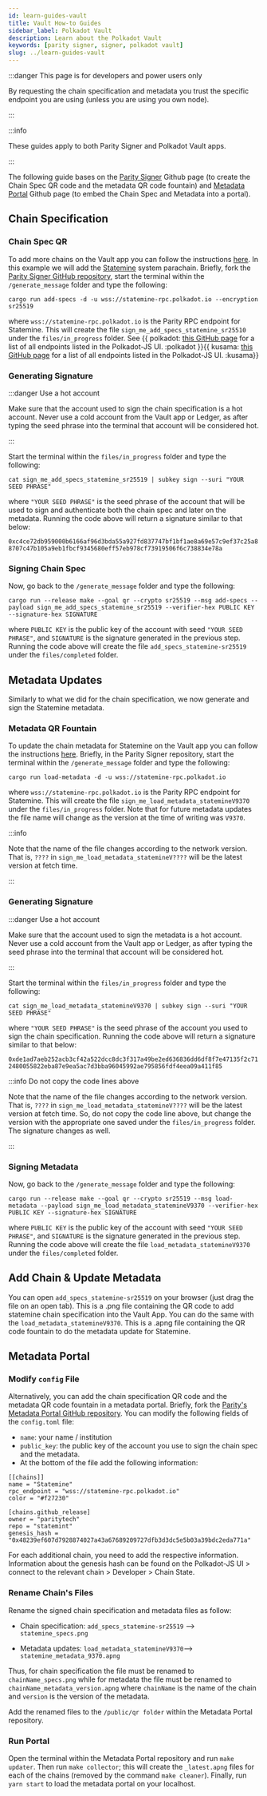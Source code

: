 ```yaml
---
id: learn-guides-vault
title: Vault How-to Guides
sidebar_label: Polkadot Vault
description: Learn about the Polkadot Vault
keywords: [parity signer, signer, polkadot vault]
slug: ../learn-guides-vault
---
```


:::danger This page is for developers and power users only

By requesting the chain specification and metadata you trust the specific endpoint you are using
(unless you are using you own node).

:::

:::info

These guides apply to both Parity Signer and Polkadot Vault apps.

:::

The following guide bases on the [Parity Signer](https://github.com/paritytech/parity-signer) Github
page (to create the Chain Spec QR code and the metadata QR code fountain) and
[Metadata Portal](https://github.com/paritytech/metadata-portal) Github page (to embed the Chain
Spec and Metadata into a portal).

## Chain Specification

### Chain Spec QR

To add more chains on the Vault app you can follow the instructions
[here](https://paritytech.github.io/parity-signer/tutorials/Add-New-Network.html#add-network-specs).
In this example we will add the [Statemine](../learn/learn-assets.md) system parachain. Briefly,
fork the [Parity Signer GitHub repository](https://github.com/paritytech/parity-signer), start the
terminal within the `/generate_message` folder and type the following:

`cargo run add-specs -d -u wss://statemine-rpc.polkadot.io --encryption sr25519`

where `wss://statemine-rpc.polkadot.io` is the Parity RPC endpoint for Statemine. This will create
the file `sign_me_add_specs_statemine_sr25510` under the `files/in_progress` folder. See
{{ polkadot: [this GitHub page](https://github.com/polkadot-js/apps/blob/089fd77b14169749e35e073a93f7e7276963009c/packages/apps-config/src/endpoints/productionRelayPolkadot.ts) for a list of all endpoints listed in the Polkadot-JS UI. :polkadot }}{{ kusama: [this GitHub page](https://github.com/polkadot-js/apps/blob/089fd77b14169749e35e073a93f7e7276963009c/packages/apps-config/src/endpoints/productionRelayKusama.ts) for a list of all endpoints listed in the Polkadot-JS UI. :kusama}}

### Generating Signature

:::danger Use a hot account

Make sure that the account used to sign the chain specification is a hot account. Never use a cold
account from the Vault app or Ledger, as after typing the seed phrase into the terminal that account
will be considered hot.

:::

Start the terminal within the `files/in_progress` folder and type the following:

`cat sign_me_add_specs_statemine_sr25519 | subkey sign --suri "YOUR SEED PHRASE"`

where `"YOUR SEED PHRASE"` is the seed phrase of the account that will be used to sign and
authenticate both the chain spec and later on the metadata. Running the code above will return a
signature similar to that below:

`0xc4ce72db959000b6166af96d3bda55a927fd837747bf1bf1ae8a69e57c9ef37c25a88707c47b105a9eb1fbcf9345680eff57eb978cf73919506f6c738834e78a`

### Signing Chain Spec

Now, go back to the `/generate_message` folder and type the following:

`cargo run --release make --goal qr --crypto sr25519 --msg add-specs --payload sign_me_add_specs_statemine_sr25519 --verifier-hex PUBLIC KEY --signature-hex SIGNATURE`

where `PUBLIC KEY` is the public key of the account with seed `"YOUR SEED PHRASE"`, and `SIGNATURE`
is the signature generated in the previous step. Running the code above will create the file
`add_specs_statemine-sr25519` under the `files/completed` folder.

## Metadata Updates

Similarly to what we did for the chain specification, we now generate and sign the Statemine
metadata.

### Metadata QR Fountain

To update the chain metadata for Statemine on the Vault app you can follow the instructions
[here](https://paritytech.github.io/parity-signer/tutorials/Add-New-Network.html#add-network-metadata).
Briefly, in the Parity Signer repository, start the terminal within the `/generate_message` folder
and type the following:

`cargo run load-metadata -d -u wss://statemine-rpc.polkadot.io`

where `wss://statemine-rpc.polkadot.io` is the Parity RPC endpoint for Statemine. This will create
the file `sign_me_load_metadata_statemineV9370` under the `files/in_progress` folder. Note that for
future metadata updates the file name will change as the version at the time of writing was `V9370`.

:::info

Note that the name of the file changes according to the network version. That is, `????` in
`sign_me_load_metadata_statemineV????` will be the latest version at fetch time.

:::

### Generating Signature

:::danger Use a hot account

Make sure that the account used to sign the metadata is a hot account. Never use a cold account from
the Vault app or Ledger, as after typing the seed phrase into the terminal that account will be
considered hot.

:::

Start the terminal within the `files/in_progress` folder and type the following:

`cat sign_me_load_metadata_statemineV9370 | subkey sign --suri "YOUR SEED PHRASE"`

where `"YOUR SEED PHRASE"` is the seed phrase of the account you used to sign the chain
specification. Running the code above will return a signature similar to that below:

`0xde1ad7aeb252acb3cf42a522dcc8dc3f317a49be2ed636836dd6df8f7e47135f2c712480055822eba87e9ea5ac7d3bba96045992ae795856fdf4eea09a411f85`

:::info Do not copy the code lines above

Note that the name of the file changes according to the network version. That is, `????` in
`sign_me_load_metadata_statemineV????` will be the latest version at fetch time. So, do not copy the
code line above, but change the version with the appropriate one saved under the `files/in_progress`
folder. The signature changes as well.

:::

### Signing Metadata

Now, go back to the `/generate_message` folder and type the following:

`cargo run --release make --goal qr --crypto sr25519 --msg load-metadata --payload sign_me_load_metadata_statemineV9370 --verifier-hex PUBLIC KEY --signature-hex SIGNATURE`

where `PUBLIC KEY` is the public key of the account with seed `"YOUR SEED PHRASE"`, and `SIGNATURE`
is the signature generated in the previous step. Running the code above will create the file
`load_metadata_statemineV9370` under the `files/completed` folder.

## Add Chain & Update Metadata

You can open `add_specs_statemine-sr25519` on your browser (just drag the file on an open tab). This
is a .png file containing the QR code to add statemine chain specification into the Vault App. You
can do the same with the `load_metadata_statemineV9370`. This is a .apng file containing the QR code
fountain to do the metadata update for Statemine.

## Metadata Portal

### Modify `config` File

Alternatively, you can add the chain specification QR code and the metadata QR code fountain in a
metadata portal. Briefly, fork the
[Parity's Metadata Portal GitHub repository](https://github.com/paritytech/metadata-portal). You can
modify the following fields of the `config.toml` file:

- `name`: your name / institution
- `public_key`: the public key of the account you use to sign the chain spec and the metadata.
- At the bottom of the file add the following information:

```
[[chains]]
name = "Statemine"
rpc_endpoint = "wss://statemine-rpc.polkadot.io"
color = "#f27230"

[chains.github_release]
owner = "paritytech"
repo = "statemint"
genesis_hash = "0x48239ef607d7928874027a43a67689209727dfb3d3dc5e5b03a39bdc2eda771a"
```

For each additional chain, you need to add the respective information. Information about the genesis
hash can be found on the Polkadot-JS UI > connect to the relevant chain > Developer > Chain State.

### Rename Chain's Files

Rename the signed chain specification and metadata files as follow:

- Chain specification: `add_specs_statemine-sr25519` --> `statemine_specs.png`

- Metadata updates: `load_metadata_statemineV9370`--> `statemine_metadata_9370.apng`

Thus, for chain specification the file must be renamed to `chainName_specs.png` while for metadata
the file must be renamed to `chainName_metadata_version.apng` where `chainName` is the name of the
chain and `version` is the version of the metadata.

Add the renamed files to the `/public/qr folder` within the Metadata Portal repository.

### Run Portal

Open the terminal within the Metadata Portal repository and run `make updater`. Then run
`make collector`; this will create the `_latest.apng` files for each of the chains (removed by the
command `make cleaner`). Finally, run `yarn start` to load the metadata portal on your localhost.
